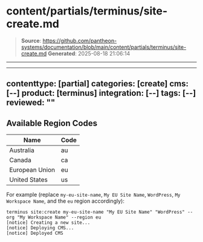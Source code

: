 # content/partials/terminus/site-create.md

> **Source**: https://github.com/pantheon-systems/documentation/blob/main/content/partials/terminus/site-create.md
> **Generated**: 2025-08-18 21:06:14

---

---
contenttype: [partial]
categories: [create]
cms: [--]
product: [terminus]
integration: [--]
tags: [--]
reviewed: ""
---

## Available Region Codes

<!--
Terminus command examples don't play well with partial files.
If you're here to edit this info,
update terminus-available-regions-table.md as well.
-->

| Name           | Code |
|----------------|------|
| Australia      | au   |
| Canada         | ca   |
| European Union | eu   |
| United States  | us   |

For example (replace `my-eu-site-name`, `My EU Site Name`, `WordPress`, `My Workspace Name`, and the `eu` region accordingly):

```bash{outputLines: 2-4}
terminus site:create my-eu-site-name "My EU Site Name" "WordPress" --org "My Workspace Name" --region eu
[notice] Creating a new site...
[notice] Deploying CMS...
[notice] Deployed CMS
```
